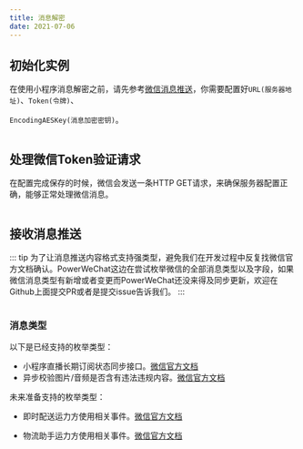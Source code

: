```yaml
---
title: 消息解密
date: 2021-07-06
---
```




## 初始化实例

在使用小程序消息解密之前，请先参考[微信消息推送](https://developers.weixin.qq.com/miniprogram/dev/framework/server-ability/message-push.html)，你需要配置好`URL(服务器地址)`、`Token(令牌)`、

`EncodingAESKey(消息加密密钥)`。

``` go
```



## 处理微信Token验证请求

在配置完成保存的时候，微信会发送一条HTTP GET请求，来确保服务器配置正确，能够正常处理微信消息。

``` go
```



## 接收消息推送

::: tip
为了让消息推送内容格式支持强类型，避免我们在开发过程中反复找微信官方文档确认。PowerWeChat这边在尝试枚举微信的全部消息类型以及字段，如果微信消息类型有新增或者变更而PowerWeChat还没来得及同步更新，欢迎在Github上面提交PR或者是提交issue告诉我们。
:::

``` go
```

### 消息类型

以下是已经支持的枚举类型：

* 小程序直播长期订阅状态同步接口。[微信官方文档](https://developers.weixin.qq.com/miniprogram/dev/platform-capabilities/industry/liveplayer/subscribe-api.html)
* 异步校验图片/音频是否含有违法违规内容。[微信官方文档](https://developers.weixin.qq.com/miniprogram/dev/api-backend/open-api/sec-check/security.mediaCheckAsync.html)

未来准备支持的枚举类型：

* 即时配送运力方使用相关事件。[微信官方文档](https://developers.weixin.qq.com/miniprogram/dev/api-backend/open-api/immediate-delivery/by-provider/immediateDelivery.onAgentPosQuery.html)

* 物流助手运力方使用相关事件。[微信官方文档](https://developers.weixin.qq.com/miniprogram/dev/api-backend/open-api/express/by-provider/logistics.getContact.html)